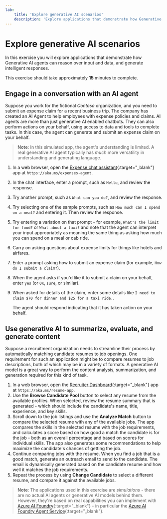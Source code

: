```yaml
---
lab:
    title: 'Explore generative AI scenarios'
    description: 'Explore applications that demonstrate how Generative AI agents can reason over input and data, and generate intelligent responses.'
---
```


# Explore generative AI scenarios

In this exercise you will explore applications that demonstrate how Generative AI agents can reason over input and data, and generate intelligent responses.

This exercise should take approximately **15** minutes to complete.

## Engage in a conversation with an AI agent

Suppose you work for the fictional *Contoso* organization, and you need to submit an expense claim for a recent business trip. The company has created an AI Agent to help employees with expense policies and claims. AI agents are more than just generative AI enabled chatbots. They can also perform actions on your behalf, using access to data and tools to complete tasks. In this case, the agent can generate and submit an expense claim on your behalf.

> **Note**: In this simulated app, the agent's understanding is limited. A real generative AI agent typically has *much* more versatility in understanding and generating language.

1. In a web browser, open the [Expense chat assistant](https://aka.ms/expenses-agent){:target="_blank"} app at `https://aka.ms/expenses-agent`.
1. In the chat interface, enter a prompt, such as `Hello`, and review the response.
1. Try another prompt, such as `What can you do?`, and review the response.
1. Try selecting one of the sample prompts, such as `How much can I spend on a meal?` and entering it. Then review the response.
1. Try entering a variation on that prompt - for example, `What's the limit for food?` or `What about a taxi?` and note that the agent can interpret your input appropriately as meaning the same thing as asking how much you can spend on a meal or cab ride.
1. Carry on asking questions about expense limits for things like hotels and airfares.
1. Enter a prompt asking how to submit an expense claim (for example, `How do I submit a claim?`).
1. When the agent asks if you'd like it to submit a claim on your behalf, enter `yes` (or `OK`, `sure`, or similar).
1. When asked for details of the claim, enter some details like `I need to claim $70 for dinner and $25 for a taxi ride.`.

    The agent should respond indicating that it has taken action on your behalf.

## Use generative AI to summarize, evaluate, and generate content

Suppose a recruitment organization needs to streamline their process by automatically matching candidate resumes to job openings. One requirement for such an application might be to compare resumes to job descriptions, both of which may be in a variety of formats. A generative AI model is a great way to perform the content analysis, summarization, and generation required for this kind of task.
 
1. In a web browser, open the [Recruiter Dashboard](https://aka.ms/resume-app){:target="_blank"} app at `https://aka.ms/resume-app`.
1. Use the **Browse Candidate Pool** button to select any resume from the available profiles. When selected, review the resume summary that is generated - which should include the candidate's name, title, experience, and key skills.
1. Scroll down to the job listings and use the **Analyze Match** button to compare the selected resume with any of the available jobs. The app compares the skills in the selected resume with the job requirements, and calculates a score based on how good a match the candidate is for the job - both as an overall percentage and based on scores for individual skills. The app also generates some recommendations to help maximize the candidate's chances of getting the job.
1. Continue comparing jobs with the resume. When you find a job that is a good match, generate an outreach email to send to the candidate. The email is dynamically generated based on the candidate resume and how well it matches the job requirements.
1. Repeat the process by using **Change Candidate** to select a different resume, and compare it against the available jobs.

> **Note**: The applications used in this exercise are *simulations* - there are no actual AI agents or generative AI models behind them. However, they're based on real capabilities you can implement with [Azure AI Foundry](https://azure.microsoft.com/products/ai-foundry/){:target="_blank"} - in particular the [Azure AI Foundry Agent Service](https://azure.microsoft.com/products/ai-agent-service/){:target="_blank"}.
